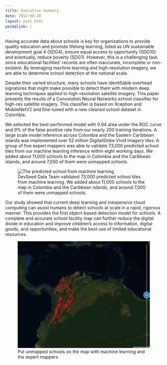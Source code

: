 ```yaml
---
title: Executive Summary
date: 2012-08-20
layout: post.html
permalink: /
---
```



Having accurate data about schools is key for organizations to provide quality education and promote lifelong learning, listed as UN sustainable development goal 4 (SDG4), ensure equal access to opportunity (SDG10) and eventually, reduce poverty (SDG1). However, this is a challenging task since educational facilities’ records are often inaccurate, incomplete or non-existent. By leveraging machine learning and high-resolution imagery, we are able to determine school detection at the national scale.

Despite their varied structure, many schools have identifiable overhead signatures that might make possible to detect them with modern deep learning techniques applied to high-resolution satellite imagery. This paper presents the results of a Convolution Neural Networks school classifier for high-res satellite imagery. This classifier is based on Xception and MobileNetV2 and fine-tuned with a new cleaned school dataset in Colombia.

We selected the best-performed model with 0.94 area under the ROC curve and 9% of the false positive rate from our nearly 200 training iterations. A large scale model inference across Colombia and the Eastern Caribbean islands was implemented over 52 million DigitalGlobe Vivid imagery tiles. A group of five expert mappers was able to validate 73,000 predicted school tiles from our machine learning inference within eight working days. We added about 11,000 schools to the map in Colombia and the Caribbean islands, and around 7,000 of them were unmapped schools.

<figure class="align-center">
	<img src="/assets/graphics/content/results/schools_table_2.png" alt="The predicted school from machine learning" />
	<figcaption> DevSeed Data Team validated 73,000 predicted school tiles from machine learning. We added about 11,000 schools to the map in Colombia and the Caribbean islands, and around 7,000 of them were unmapped schools. </figcaption>
</figure>

Our study showed that current deep learning and inexpensive cloud computing can assist humans to detect schools at scale in a rapid, rigorous manner. This provides the first object-based detection model for schools. A complete and accurate school facility map can further reduce the digital divide in education and improve children’s access to information, digital goods, and opportunities, and make the best use of limited educational resources.

<figure class="align-center">
	<img src="/assets/graphics/content/results/unicef-final_schools.gif" alt="Put unmapped schools on the map with machine learning" />
	<figcaption> Put unmapped schools on the map with machine learning and the expert mappers</figcaption>
</figure>

